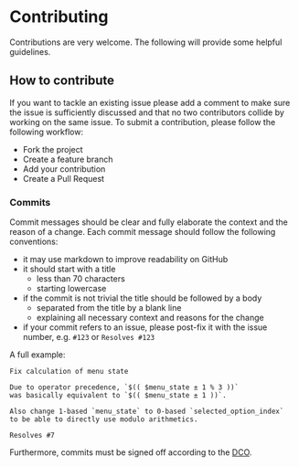 # Contributing

Contributions are very welcome. The following will provide some helpful guidelines.

## How to contribute

If you want to tackle an existing issue please add a comment to make sure the issue is sufficiently discussed
and that no two contributors collide by working on the same issue. 
To submit a contribution, please follow the following workflow:

* Fork the project
* Create a feature branch
* Add your contribution
* Create a Pull Request

### Commits

Commit messages should be clear and fully elaborate the context and the reason of a change.
Each commit message should follow the following conventions:

* it may use markdown to improve readability on GitHub
* it should start with a title
  * less than 70 characters
  * starting lowercase
* if the commit is not trivial the title should be followed by a body
  * separated from the title by a blank line
  * explaining all necessary context and reasons for the change
* if your commit refers to an issue, please post-fix it with the issue number, e.g. `#123` or `Resolves #123`

A full example:

```
Fix calculation of menu state

Due to operator precedence, `$(( $menu_state ± 1 % 3 ))`
was basically equivalent to `$(( $menu_state ± 1 ))`.

Also change 1-based `menu_state` to 0-based `selected_option_index`
to be able to directly use modulo arithmetics.

Resolves #7
```

Furthermore, commits must be signed off according to the [DCO](DCO).
